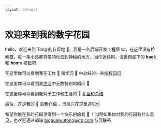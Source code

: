 ```yaml
---
layout: default
---
```

# **欢迎来到我的数字花园**


hello，欢迎来到 Tong 的自留地 🏡，我是一名后端开发工程师 ⌨️，在这里没有检索框，每一条小路都将带领你去到神秘的地方，当你迷路时，请善用底下的 **back** 和 **home** 按钮吧

在这里你可以看到我在工作 💼 和学习 📑 中总结的一些[编程知识](note/编程/编程相关文章汇总.md) 

在这里你可以看到我[生活](note/生活/生活)中无数特别的瞬间 🎥

在这里你可以看到我对于工作和生活的 📎 [复盘和总结](note/复盘/复盘总结) 

最后，这是我的 📄 [自我介绍](note/Aboutme) ，很高兴在这里遇见你

希望你能在我的花园里得到一个快乐的旅程 🎉 ！当然如果你对我的花园有什么意见，也欢迎通过邮箱 bigguaiwutong@qq.com 与我联系

